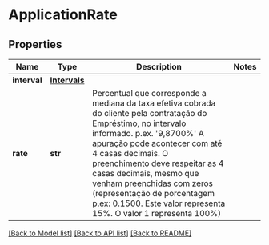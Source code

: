 # ApplicationRate

## Properties
Name | Type | Description | Notes
------------ | ------------- | ------------- | -------------
**interval** | [**Intervals**](Intervals.md) |  | 
**rate** | **str** | Percentual que corresponde a mediana da taxa efetiva cobrada do cliente pela contratação do Empréstimo, no intervalo informado. p.ex. &#x27;9,8700%&#x27; A apuração pode acontecer com até 4 casas decimais. O preenchimento deve respeitar as 4 casas decimais, mesmo que venham preenchidas com zeros (representação de porcentagem p.ex: 0.1500. Este valor representa 15%. O valor 1 representa 100%) | 

[[Back to Model list]](../README.md#documentation-for-models) [[Back to API list]](../README.md#documentation-for-api-endpoints) [[Back to README]](../README.md)

